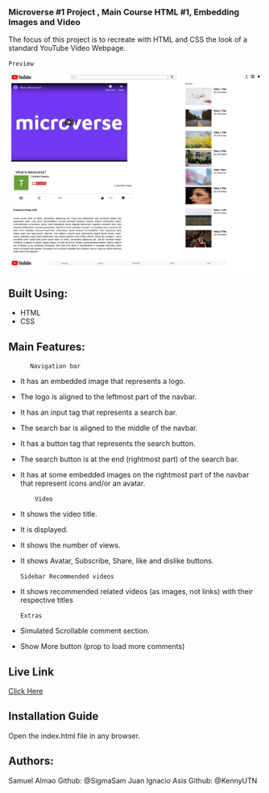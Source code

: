 

### Microverse #1 Project ,  Main Course HTML #1, Embedding Images and Video

The focus of this project is to recreate with HTML and CSS the look of a standard YouTube Video Webpage.


    Preview




![](Images/preview.png)






## Built Using:

- HTML
- CSS

## Main Features:

          Navigation bar
- It has an embedded image that represents a logo.

- The logo is aligned to the leftmost part of the navbar.

- It has an input tag that represents a search bar.

- The search bar is aligned to the middle of the navbar.

- It has a button tag that represents the search button.

- The search button is at the end (rightmost part) of the search bar.

- It has at some embedded images on the rightmost part of the navbar that represent icons and/or an avatar.

          Video

- It shows the video title.

- It is displayed.

- It shows the number of views.

- It shows Avatar, Subscribe, Share, like and dislike buttons.

      Sidebar Recommended videos

- It shows recommended related videos (as images, not links) with their respective titles

      Extras

- Simulated Scrollable comment section.

- Show More button (prop to load more comments)


## Live Link

<a href="https://rawcdn.githack.com/SigmaSam/Embeding-Images-and-Video-Ignacio-y-Samuel./f0610caf0d351b52dd09f22fcae9225eaf35879b/index.html" >Click Here</a>

## Installation Guide

Open the index.html file in any browser.

## Authors:

  Samuel Almao
Github: @SigmaSam
  Juan Ignacio Asis
Github: @KennyUTN
